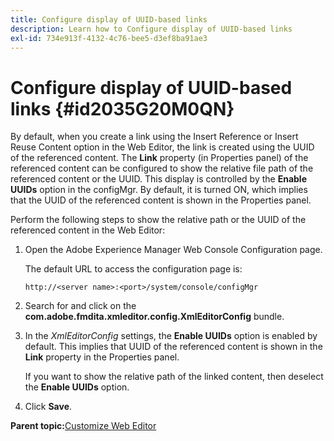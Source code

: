 ```yaml
---
title: Configure display of UUID-based links
description: Learn how to Configure display of UUID-based links
exl-id: 734e913f-4132-4c76-bee5-d3ef8ba91ae3
---
```

# Configure display of UUID-based links {#id2035G20M0QN}

By default, when you create a link using the Insert Reference or Insert Reuse Content option in the Web Editor, the link is created using the UUID of the referenced content. The **Link** property \(in Properties panel\) of the referenced content can be configured to show the relative file path of the referenced content or the UUID. This display is controlled by the **Enable UUIDs** option in the configMgr. By default, it is turned ON, which implies that the UUID of the referenced content is shown in the Properties panel.

Perform the following steps to show the relative path or the UUID of the referenced content in the Web Editor:

1.  Open the Adobe Experience Manager Web Console Configuration page.

    The default URL to access the configuration page is:

    ```http
    http://<server name>:<port>/system/console/configMgr
    ```

1.  Search for and click on the **com.adobe.fmdita.xmleditor.config.XmlEditorConfig** bundle.

1.  In the *XmlEditorConfig* settings, the **Enable UUIDs** option is enabled by default. This implies that UUID of the referenced content is shown in the **Link** property in the Properties panel.

    If you want to show the relative path of the linked content, then deselect the **Enable UUIDs** option.

1.  Click **Save**.


**Parent topic:**[Customize Web Editor](conf-web-editor.md)
